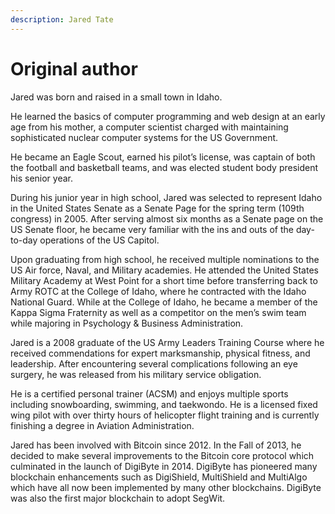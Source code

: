 ```yaml
---
description: Jared Tate
---
```


# Original author

Jared was born and raised in a small town in Idaho.

He learned the basics of computer programming and web design at an early age from his mother, a computer scientist charged with maintaining sophisticated nuclear computer systems for the US Government.

He became an Eagle Scout, earned his pilot’s license, was captain of both the football and basketball teams, and was elected student body president his senior year.

During his junior year in high school, Jared was selected to represent Idaho in the United States Senate as a Senate Page for the spring term \(109th congress\) in 2005. After serving almost six months as a Senate page on the US Senate floor, he became very familiar with the ins and outs of the day-to-day operations of the US Capitol.

Upon graduating from high school, he received multiple nominations to the US Air force, Naval, and Military academies. He attended the United States Military Academy at West Point for a short time before transferring back to Army ROTC at the College of Idaho, where he contracted with the Idaho National Guard. While at the College of Idaho, he became a member of the Kappa Sigma Fraternity as well as a competitor on the men’s swim team while majoring in Psychology & Business Administration.

Jared is a 2008 graduate of the US Army Leaders Training Course where he received commendations for expert marksmanship, physical fitness, and leadership. After encountering several complications following an eye surgery, he was released from his military service obligation.

He is a certified personal trainer \(ACSM\) and enjoys multiple sports including snowboarding, swimming, and taekwondo. He is a licensed fixed wing pilot with over thirty hours of helicopter flight training and is currently finishing a degree in Aviation Administration.

Jared has been involved with Bitcoin since 2012. In the Fall of 2013, he decided to make several improvements to the Bitcoin core protocol which culminated in the launch of DigiByte in 2014. DigiByte has pioneered many blockchain enhancements such as DigiShield, MultiShield and MultiAlgo which have all now been implemented by many other blockchains. DigiByte was also the first major blockchain to adopt SegWit.

